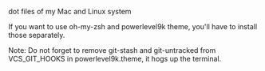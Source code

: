 dot files of my Mac and Linux system

If you want to use oh-my-zsh and powerlevel9k theme, you'll have to install those separately.

Note: Do not forget to remove git-stash and git-untracked from VCS_GIT_HOOKS in powerlevel9k.theme, it hogs up the
terminal.
